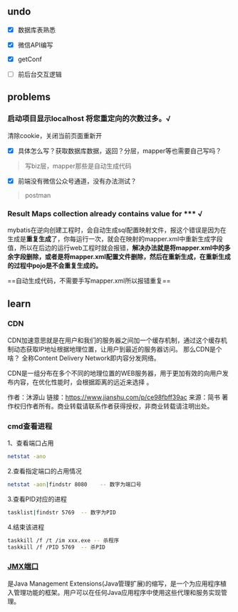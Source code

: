 ## undo

- [x] 数据库表熟悉
- [x] 微信API编写
- [x] getConf
- [ ] 前后台交互逻辑



## problems

### 启动项目显示**localhost** 将您重定向的次数过多。√

清除cookie，关闭当前页面重新开

- [x] 具体怎么写？获取数据库数据，返回？分层，mapper等也需要自己写吗？

> 写biz层，mapper那些是自动生成代码

- [x] 前端没有微信公众号通道，没有办法测试？

> postman



### Result Maps collection already contains value for \*\*\* √

mybatis在逆向创建工程时，会自动生成sql配置映射文件，报这个错误是因为在生成是**重复生成**了，你每运行一次，就会在映射的mapper.xml中重新生成字段值，所以在后边的运行web工程时就会报错，**解决办法就是将mapper.xml中的多余字段删除，或者是将mapper.xml配置文件删除，然后在重新生成，在重新生成的过程中pojo是不会重复生成的。**

==自动生成代码，不需要手写mapper.xml所以报错重复==



## learn

### CDN

CDN加速意思就是在用户和我们的服务器之间加一个缓存机制，通过这个缓存机制动态获取IP地址根据地理位置，让用户到最近的服务器访问。
 那么CDN是个啥？
 全称Content Delivery Network即内容分发网络。

CDN是一组分布在多个不同的地理位置的WEB服务器，用于更加有效的向用户发布内容，在优化性能时，会根据距离的远近来选择 。

作者：沐源山
链接：https://www.jianshu.com/p/ce98fbff39ac
来源：简书
著作权归作者所有。商业转载请联系作者获得授权，非商业转载请注明出处。



### cmd查看进程

1、查看端口占用

```bash
netstat -ano
```

2.查看指定端口的占用情况

```bash
netstat -aon|findstr 8080    -- 数字为端口号
```

3.查看PID对应的进程

```bash
tasklist|findstr 5769  -- 数字为PID
```

4.结束该进程

```bash
taskkill /f /t /im xxx.exe -- 杀程序
taskkill /f /PID 5769  -- 杀PID
```



### [JMX端口](https://www.jianshu.com/p/8c5133cab858)

是Java Management Extensions(Java管理扩展)的缩写，是一个为应用程序植入管理功能的框架。用户可以在任何Java应用程序中使用这些代理和服务实现管理。

